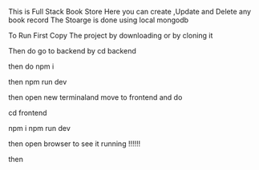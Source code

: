 This is Full Stack Book Store 
Here you can create ,Update and Delete any book record
The Stoarge is done using local mongodb


To Run 
First Copy The project by downloading or by cloning it

Then do
go to backend by
cd backend

then do 
npm i 

then 
npm run dev

then open new terminaland
move to  frontend 
and do

cd frontend

npm i
npm run dev 

then open browser to see it running !!!!!!

then 
